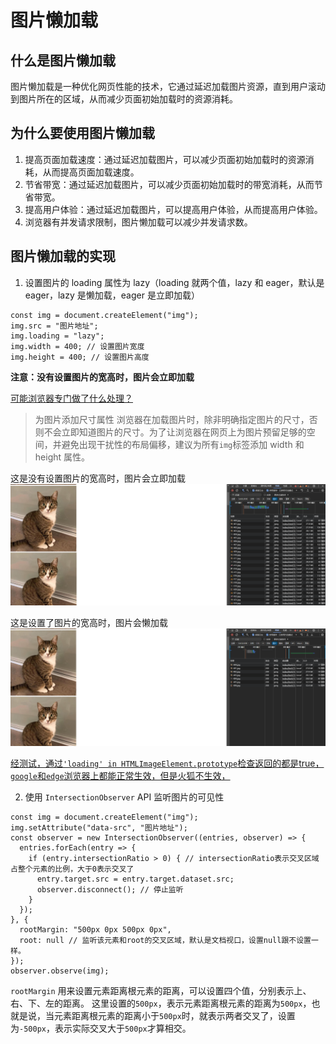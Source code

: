 # 图片懒加载

## 什么是图片懒加载

图片懒加载是一种优化网页性能的技术，它通过延迟加载图片资源，直到用户滚动到图片所在的区域，从而减少页面初始加载时的资源消耗。

## 为什么要使用图片懒加载

1. 提高页面加载速度：通过延迟加载图片，可以减少页面初始加载时的资源消耗，从而提高页面加载速度。
2. 节省带宽：通过延迟加载图片，可以减少页面初始加载时的带宽消耗，从而节省带宽。
3. 提高用户体验：通过延迟加载图片，可以提高用户体验，从而提高用户体验。
4. 浏览器有并发请求限制，图片懒加载可以减少并发请求数。

## 图片懒加载的实现

1. 设置图片的 loading 属性为 lazy（loading 就两个值，lazy 和 eager，默认是 eager，lazy 是懒加载，eager 是立即加载）
```
const img = document.createElement("img");
img.src = "图片地址";
img.loading = "lazy";
img.width = 400; // 设置图片宽度
img.height = 400; // 设置图片高度
```
**注意：没有设置图片的宽高时，图片会立即加载**

<u>可能浏览器专门做了什么处理？</u>

>为图片添加尺寸属性
>浏览器在加载图片时，除非明确指定图片的尺寸，否则不会立即知道图片的尺寸。为了让浏览器在网页上为图片预留足够的空间，并避免出现干扰性的布局偏移，建议为所有`img`标签添加 width 和 height 属性。

这是没有设置图片的宽高时，图片会立即加载
![alt text](image.png)

这是设置了图片的宽高时，图片会懒加载
![alt text](image-1.png)



<u>经测试，通过`'loading' in HTMLImageElement.prototype`检查返回的都是true，`google`和`edge`浏览器上都能正常生效，但是火狐不生效，</u>

2. 使用 `IntersectionObserver` API 监听图片的可见性

```
const img = document.createElement("img");
img.setAttribute("data-src", "图片地址");
const observer = new IntersectionObserver((entries, observer) => {
  entries.forEach(entry => {
    if (entry.intersectionRatio > 0) { // intersectionRatio表示交叉区域占整个元素的比例，大于0表示交叉了
      entry.target.src = entry.target.dataset.src;
      observer.disconnect(); // 停止监听
    }
  });
}, {
  rootMargin: "500px 0px 500px 0px",
  root: null // 监听该元素和root的交叉区域，默认是文档视口，设置null跟不设置一样。
});
observer.observe(img);
```

`rootMargin` 用来设置元素距离根元素的距离，可以设置四个值，分别表示上、右、下、左的距离。
这里设置的`500px`，表示元素距离根元素的距离为`500px`，也就是说，当元素距离根元素的距离小于`500px`时，就表示两者交叉了，设置为`-500px`，表示实际交叉大于`500px`才算相交。

